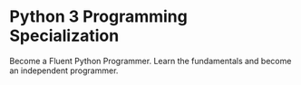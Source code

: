# Python 3 Programming Specialization
Become a Fluent Python Programmer. Learn the fundamentals and become an independent programmer.
